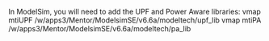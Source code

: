 In ModelSim, you will need to add the UPF and Power Aware libraries:
        vmap mtiUPF /w/apps3/Mentor/ModelsimSE/v6.6a/modeltech/upf_lib
        vmap mtiPA /w/apps3/Mentor/ModelsimSE/v6.6a/modeltech/pa_lib
